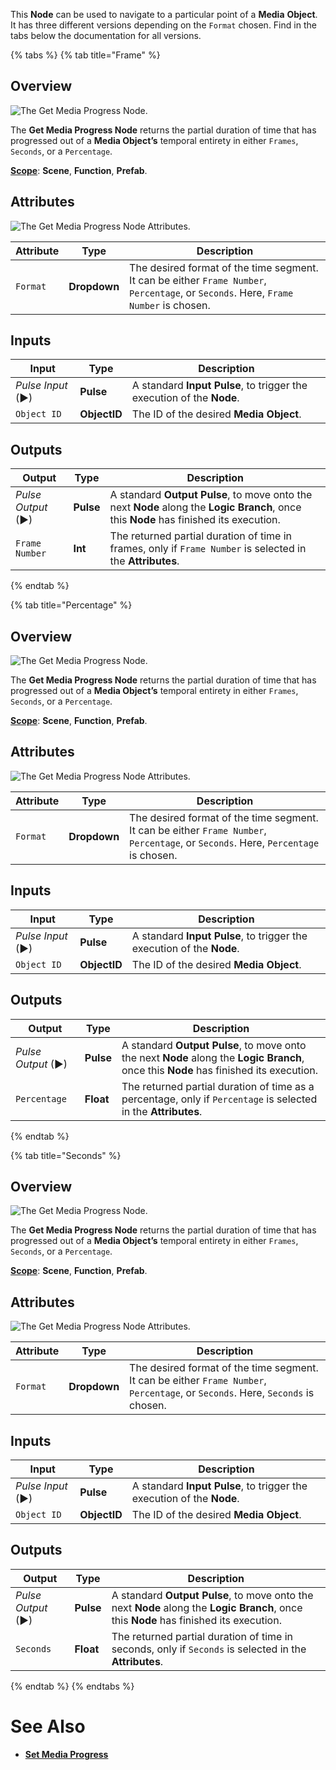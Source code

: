 
This **Node** can be used to navigate to a particular point of a **Media** **Object**. It has three different versions depending on the `Format` chosen. Find in the tabs below the documentation for all versions.

{% tabs %}
{% tab title="Frame" %}

## Overview

![The Get Media Progress Node.](../../../.gitbook/assets/setmediaprogressframes.png)

The **Get Media Progress Node** returns the partial duration of time that has progressed out of a **Media Object’s** temporal entirety in either `Frames`, `Seconds`, or a `Percentage`. 

[**Scope**](../../overview.md#scopes): **Scene**, **Function**, **Prefab**. 

## Attributes

![The Get Media Progress Node Attributes.](../../../.gitbook/assets/getmediaprogressattsframe.png)

|Attribute|Type|Description|
|---|---|---|
|`Format`|**Dropdown**|The desired format of the time segment. It can be either `Frame Number`, `Percentage`, or `Seconds`. Here, `Frame Number` is chosen.|

## Inputs

|Input|Type|Description|
|---|---|---|
|*Pulse Input* (►)|**Pulse**|A standard **Input Pulse**, to trigger the execution of the **Node**.|
|`Object ID`|**ObjectID**|The ID of the desired **Media Object**. |

## Outputs

|Output|Type|Description|
|---|---|---|
|*Pulse Output* (►)|**Pulse**|A standard **Output Pulse**, to move onto the next **Node** along the **Logic Branch**, once this **Node** has finished its execution.|
|`Frame Number`|**Int**|The returned partial duration of time in frames, only if `Frame Number` is selected in the **Attributes**.|

{% endtab %}

{% tab title="Percentage" %}

## Overview

![The Get Media Progress Node.](../../../.gitbook/assets/getmediaprogresspercentage.png)

The **Get Media Progress Node** returns the partial duration of time that has progressed out of a **Media Object’s** temporal entirety in either `Frames`, `Seconds`, or a `Percentage`. 

[**Scope**](../../overview.md#scopes): **Scene**, **Function**, **Prefab**. 

## Attributes

![The Get Media Progress Node Attributes.](../../../.gitbook/assets/getmediaprogressattspercentages.png)

|Attribute|Type|Description|
|---|---|---|
|`Format`|**Dropdown**|The desired format of the time segment. It can be either `Frame Number`, `Percentage`, or `Seconds`. Here, `Percentage` is chosen.|

## Inputs

|Input|Type|Description|
|---|---|---|
|*Pulse Input* (►)|**Pulse**|A standard **Input Pulse**, to trigger the execution of the **Node**.|
|`Object ID`|**ObjectID**|The ID of the desired **Media Object**. |

## Outputs

|Output|Type|Description|
|---|---|---|
|*Pulse Output* (►)|**Pulse**|A standard **Output Pulse**, to move onto the next **Node** along the **Logic Branch**, once this **Node** has finished its execution.|
|`Percentage`|**Float**|The returned partial duration of time as a percentage, only if `Percentage` is selected in the **Attributes**.|

{% endtab %}

{% tab title="Seconds" %}

## Overview

![The Get Media Progress Node.](../../../.gitbook/assets/getmediaprogressnode.png)

The **Get Media Progress Node** returns the partial duration of time that has progressed out of a **Media Object’s** temporal entirety in either `Frames`, `Seconds`, or a `Percentage`. 

[**Scope**](../../overview.md#scopes): **Scene**, **Function**, **Prefab**. 

## Attributes

![The Get Media Progress Node Attributes.](../../../.gitbook/assets/getmediaprogressattsseconds.png)

|Attribute|Type|Description|
|---|---|---|
|`Format`|**Dropdown**|The desired format of the time segment. It can be either `Frame Number`, `Percentage`, or `Seconds`. Here, `Seconds` is chosen.|

## Inputs

|Input|Type|Description|
|---|---|---|
|*Pulse Input* (►)|**Pulse**|A standard **Input Pulse**, to trigger the execution of the **Node**.|
|`Object ID`|**ObjectID**|The ID of the desired **Media Object**. |

## Outputs

|Output|Type|Description|
|---|---|---|
|*Pulse Output* (►)|**Pulse**|A standard **Output Pulse**, to move onto the next **Node** along the **Logic Branch**, once this **Node** has finished its execution.|
|`Seconds`|**Float**|The returned partial duration of time in seconds, only if `Seconds` is selected in the **Attributes**.|


{% endtab %}
{% endtabs %}

# See Also

* [**Set Media Progress**](setmediaprogress.md)



